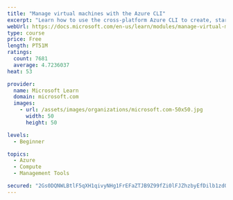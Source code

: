 ```yaml
---
title: "Manage virtual machines with the Azure CLI"
excerpt: "Learn how to use the cross-platform Azure CLI to create, start, stop, and perform other management tasks related to virtual machines in Azure."
webUrl: https://docs.microsoft.com/en-us/learn/modules/manage-virtual-machines-with-azure-cli/
type: course
price: Free
length: PT51M
ratings:
  count: 7681
  average: 4.7236037
heat: 53

provider:
  name: Microsoft Learn
  domain: microsoft.com
  images:
    - url: /assets/images/organizations/microsoft.com-50x50.jpg
      width: 50
      height: 50

levels:
  - Beginner

topics:
  - Azure
  - Compute
  - Management Tools

secured: "2Gs0DQNWLBtlF5qXH1qivyNHg1FrEFaZTJB9Z99fZi0lFJZhzbyEfDilb1zdO5aTfWm03ebfpcMIUh4b1HDJgEKNy0coshAzX+eRoZfmfA2525Fsf95/uh0s9HO+0umASrT0+pxZAHbT/y+Ogv98GI/zldTMuj3kCnzbT1Puzfg0bKSVGbyQU5uqkW1c+JrKiE2eDsCG0hVNNn49EcTbUZ9nnS+91FWCDg61JpIJ2EFFD7PmYxj5wNLUXARkCKS6RFFJ6CcSJAH2U5aOjMKEBJWLaI6gU0V6Lh9JHXI3zPhzt6IPT+yHHzfAAjTVjz02254A1ogI25Oop+E2gvydvQJPNyNt6AI498WGW0KtpMIb44anxRM+f3ry67i0PDEK5tZLVyX/z7t+u2zP401OuEllBz9yCFkAAqeYWWuAOT0=;V3ekIg6JdMczFPYvTAz/5g=="
---
```


